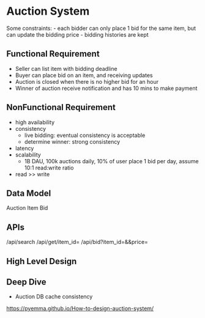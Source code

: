 # Auction System

Some constraints:
    - each bidder can only place 1 bid for the same item, but can update the bidding price
    - bidding histories are kept

## Functional Requirement
- Seller can list item with bidding deadline
- Buyer can place bid on an item, and receiving updates
- Auction is closed when there is no higher bid for an hour
- Winner of auction receive notification and has 10 mins to make payment

## NonFunctional Requirement
- high availability
- consistency
    - live bidding: eventual consistency is acceptable 
    - determine winner: strong consistency
- latency
- scalability
    - 1B DAU, 100k auctions daily, 10% of user place 1 bid per day, assume 10:1 read:write ratio
- read >> write

## Data Model
Auction Item
Bid

## APIs
/api/search
/api/get/item_id=<id>
/api/bid?item_id=&&price=

## High Level Design


## Deep Dive
- Auction DB cache consistency

https://pyemma.github.io/How-to-design-auction-system/